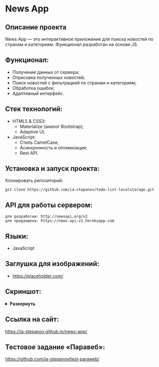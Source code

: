 # News App

## Описание проекта
News App — это интерактивное приложение для поиска новостей по странам и категориям. Функционал разработан на основе JS.

## Функционал:
- Получение данных от сервера;
- Отрисовка полученных новостей;
- Поиск новостей с фильтрацией по странам и категориям;
- Обработка ошибок;
- Адаптивный интерфейс.

## Стек технологий:
- HTML5 & CSS3:
  - Materialize (аналог Bootstrap);
  - Adaptive UI;
- JavaScript:
  - Стиль CamelCase;
  - Асинхронность и оптимизация;
  - Rest API.

## Установка и запуск проекта:
Клонировать репозиторий:

    git clone https://github.com/ia-stepanov/todo-list-localstorage.git

## API для работы сервером:
    для разработки: http://newsapi.org/v2
    для продакшена: https://news-api-v2.herokuapp.com

## Языки:
- JavaScript

## Заглушка для изображений:
- https://placeholder.com/

## Скриншот:
<details><summary><b>Развернуть</b></summary>

[![news-app](https://user-images.githubusercontent.com/86494748/184494749-122a88b9-1613-460b-a74b-34bd7fe63357.jpg)](https://ia-stepanov.github.io/news-app/)

</details>

## Ссылка на сайт:
https://ia-stepanov.github.io/news-app/

## Тестовое задание «Паравеб»:
https://github.com/ia-stepanov/test-paraweb/
